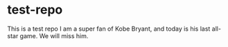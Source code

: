 # test-repo
This is a test repo
I am a super fan of Kobe Bryant, and today is his last all-star game. We will miss him.
